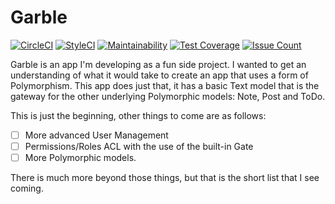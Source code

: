 # Garble
[![CircleCI](https://circleci.com/gh/ericdowell/garble.svg?style=svg)](https://circleci.com/gh/ericdowell/garble)
[![StyleCI](https://styleci.io/repos/51462647/shield)](https://styleci.io/repos/51462647)
[![Maintainability](https://api.codeclimate.com/v1/badges/fd2300d796d76120b388/maintainability)](https://codeclimate.com/github/ericdowell/garble/maintainability)
[![Test Coverage](https://api.codeclimate.com/v1/badges/fd2300d796d76120b388/test_coverage)](https://codeclimate.com/github/ericdowell/garble/test_coverage)
[![Issue Count](https://codeclimate.com/github/ericdowell/garble/badges/issue_count.svg)](https://codeclimate.com/github/ericdowell/garble)

Garble is an app I'm developing as a fun side project. I wanted to get an understanding of what it would take to
create an app that uses a form of Polymorphism. This app does just that, it has a basic Text model that is
the gateway for the other underlying Polymorphic models: Note, Post and ToDo.

This is just the beginning, other things to come are as follows:
- [ ] More advanced User Management
- [ ] Permissions/Roles ACL with the use of the built-in Gate
- [ ] More Polymorphic models.

There is much more beyond those things, but that is the short list that I see coming.

